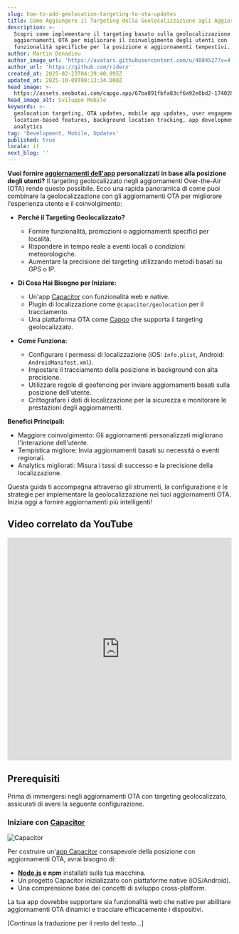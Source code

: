 ```yaml
---
slug: how-to-add-geolocation-targeting-to-ota-updates
title: Come Aggiungere il Targeting della Geolocalizzazione agli Aggiornamenti OTA
description: >-
  Scopri come implementare il targeting basato sulla geolocalizzazione negli
  aggiornamenti OTA per migliorare il coinvolgimento degli utenti con
  funzionalità specifiche per la posizione e aggiornamenti tempestivi.
author: Martin Donadieu
author_image_url: 'https://avatars.githubusercontent.com/u/4084527?v=4'
author_url: 'https://github.com/riderx'
created_at: 2025-02-23T04:39:40.995Z
updated_at: 2025-10-09T00:13:34.000Z
head_image: >-
  https://assets.seobotai.com/capgo.app/67ba891fbfa83cf6a92e8bd2-1740285846827.jpg
head_image_alt: Sviluppo Mobile
keywords: >-
  geolocation targeting, OTA updates, mobile app updates, user engagement,
  location-based features, background location tracking, app development,
  analytics
tag: 'Development, Mobile, Updates'
published: true
locale: it
next_blog: ''
---
```

**Vuoi fornire [aggiornamenti dell'app](https://capgo.app/plugins/capacitor-updater/) personalizzati in base alla posizione degli utenti?** Il targeting geolocalizzato negli aggiornamenti Over-the-Air (OTA) rende questo possibile. Ecco una rapida panoramica di come puoi combinare la geolocalizzazione con gli aggiornamenti OTA per migliorare l'esperienza utente e il coinvolgimento:

-   **Perché il Targeting Geolocalizzato?**
    
    -   Fornire funzionalità, promozioni o aggiornamenti specifici per località.
    -   Rispondere in tempo reale a eventi locali o condizioni meteorologiche.
    -   Aumentare la precisione del targeting utilizzando metodi basati su GPS o IP.
-   **Di Cosa Hai Bisogno per Iniziare:**
    
    -   Un'app [Capacitor](https://capacitorjs.com/) con funzionalità web e native.
    -   Plugin di localizzazione come `@capacitor/geolocation` per il tracciamento.
    -   Una piattaforma OTA come [Capgo](https://capgo.app/) che supporta il targeting geolocalizzato.
-   **Come Funziona:**
    
    -   Configurare i permessi di localizzazione (iOS: `Info.plist`, Android: `AndroidManifest.xml`).
    -   Impostare il tracciamento della posizione in background con alta precisione.
    -   Utilizzare regole di geofencing per inviare aggiornamenti basati sulla posizione dell'utente.
    -   Crittografare i dati di localizzazione per la sicurezza e monitorare le prestazioni degli aggiornamenti.

**Benefici Principali:**

-   Maggiore coinvolgimento: Gli aggiornamenti personalizzati migliorano l'interazione dell'utente.
-   Tempistica migliore: Invia aggiornamenti basati su necessità o eventi regionali.
-   Analytics migliorati: Misura i tassi di successo e la precisione della localizzazione.

Questa guida ti accompagna attraverso gli strumenti, la configurazione e le strategie per implementare la geolocalizzazione nei tuoi aggiornamenti OTA. Inizia oggi a fornire aggiornamenti più intelligenti!

## Video correlato da YouTube

<iframe src="https://www.youtube.com/embed/DWpcD6bvTRA" aria-label="YouTube video player" frameborder="0" allow="accelerometer; autoplay; clipboard-write; encrypted-media; gyroscope; picture-in-picture; web-share" referrerpolicy="strict-origin-when-cross-origin" style="width: 100%; height: 500px;" allowfullscreen></iframe>

## Prerequisiti

Prima di immergersi negli aggiornamenti OTA con targeting geolocalizzato, assicurati di avere la seguente configurazione.

### Iniziare con [Capacitor](https://capacitorjs.com/)

![Capacitor](https://mars-images.imgix.net/seobot/screenshots/capacitorjs.com-4c1a6a7e452082d30f5bff9840b00b7d-2025-02-23.jpg?auto=compress)

Per costruire un'[app Capacitor](https://capgo.app/plugins/ivs-player/) consapevole della posizione con aggiornamenti OTA, avrai bisogno di:

-   **[Node.js](https://nodejs.org/en) e npm** installati sulla tua macchina.
-   Un progetto Capacitor inizializzato con piattaforme native (iOS/Android).
-   Una comprensione base dei concetti di sviluppo cross-platform.

La tua app dovrebbe supportare sia funzionalità web che native per abilitare aggiornamenti OTA dinamici e tracciare efficacemente i dispositivi.

[Continua la traduzione per il resto del testo...]
